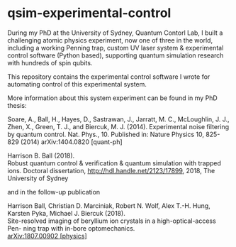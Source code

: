 # qsim-experimental-control
During my PhD at the University of Sydney, Quantum Contorl Lab, I built a challenging atomic physics experiment, now one of three in the world, including a working Penning trap, custom UV laser system & experimental control software (Python based), supporting quantum simulation research with hundreds of spin qubits. 

This repository contains the experimental control software I wrote for automating control of this experimental system. 

More information about this system experiment can be found in my PhD thesis: 

Soare, A., Ball, H., Hayes, D., Sastrawan, J., Jarratt, M. C., McLoughlin, J. J., Zhen, X., Green, T. J., and Biercuk, M. J. (2014). Experimental noise filtering by quantum control. Nat. Phys., 10. 
Published in: Nature Physics 10, 825-829 (2014) 
arXiv:1404.0820 [quant-ph]


Harrison B. Ball (2018).   
Robust quantum control & verification & quantum simulation with trapped ions.
Doctoral dissertation, http://hdl.handle.net/2123/17899, 2018, The University of Sydney

and in the follow-up publication

Harrison Ball, Christian D. Marciniak, Robert N. Wolf, Alex T.-H. Hung, Karsten Pyka, Michael J. Biercuk (2018).   
Site-resolved imaging of beryllium ion crystals in a high-optical-access Pen- ning trap with in-bore optomechanics. 
<br />
[arXiv:1807.00902 [physics]](https://arxiv.org/abs/1807.00902)
